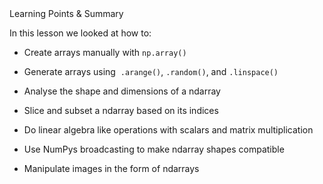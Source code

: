 <div class="text-viewer--content--3hoqQ">
	<div class="ud-heading-xxl text-viewer--main-heading--ZbxZA">Learning Points &amp; Summary</div>
	<div class="article-asset--container--3djM8">
		<div data-purpose="safely-set-inner-html:rich-text-viewer:html" class="article-asset--content--1dAQ9 rt-scaffolding">
			<p>In this lesson we looked at how to:</p>
			<ul>
				<li>
					<p>Create arrays manually with <code>np.array()</code></p>
				</li>
				<li>
					<p>Generate arrays using&nbsp; <code>.arange()</code>, <code>.random()</code>, and <code>.linspace()</code></p>
				</li>
				<li>
					<p>Analyse the shape and dimensions of a ndarray</p>
				</li>
				<li>
					<p>Slice and subset a ndarray based on its indices</p>
				</li>
				<li>
					<p>Do linear algebra like operations with scalars and matrix multiplication</p>
				</li>
				<li>
					<p>Use NumPys broadcasting to make ndarray shapes compatible</p>
				</li>
				<li>
					<p>Manipulate images in the form of ndarrays</p>
				</li>
			</ul>
		</div>
	</div>	
</div>